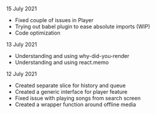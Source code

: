 15 July 2021

- Fixed couple of issues in Player
- Trying out babel plugin to ease absolute imports (WIP)
- Code optimization

13 July 2021

- Understanding and using why-did-you-render
- Understanding and using react.memo

12 July 2021

- Created separate slice for history and queue
- Created a generic interface for player feature
- Fixed issue with playing songs from search screen
- Created a wrapper function around offline media
